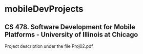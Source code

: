 # mobileDevProjects
## CS 478. Software Development for Mobile Platforms - University of Illinois at Chicago
Project description under the file Proj02.pdf
